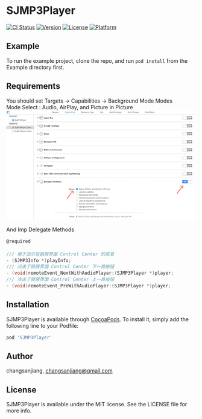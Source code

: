 # SJMP3Player

[![CI Status](http://img.shields.io/travis/changsanjiang/SJMP3Player.svg?style=flat)](https://travis-ci.org/changsanjiang/SJMP3Player)
[![Version](https://img.shields.io/cocoapods/v/SJMP3Player.svg?style=flat)](http://cocoapods.org/pods/SJMP3Player)
[![License](https://img.shields.io/cocoapods/l/SJMP3Player.svg?style=flat)](http://cocoapods.org/pods/SJMP3Player)
[![Platform](https://img.shields.io/cocoapods/p/SJMP3Player.svg?style=flat)](http://cocoapods.org/pods/SJMP3Player)

## Example

To run the example project, clone the repo, and run `pod install` from the Example directory first.

## Requirements

You should set Targets -> Capabilities -> Background Mode Modes    
Mode Select : Audio, AirPlay, and Picture in Picture    
<img src='https://github.com/changsanjiang/SJMP3Player/blob/master/Example/SJMP3Player/Mode%20Select.png' />     

And Imp Delegate Methods
```objective-c
@required

/// 用于显示在锁屏界面 Control Center 的信息
- (SJMP3Info *)playInfo;
/// 点击了锁屏界面 Control Center 下一首按钮
- (void)remoteEvent_NextWithAudioPlayer:(SJMP3Player *)player;
/// 点击了锁屏界面 Control Center 上一首按钮
- (void)remoteEvent_PreWithAudioPlayer:(SJMP3Player *)player;
```
## Installation

SJMP3Player is available through [CocoaPods](http://cocoapods.org). To install
it, simply add the following line to your Podfile:

```ruby
pod 'SJMP3Player'
```

## Author

changsanjiang, changsanjiang@gmail.com

## License

SJMP3Player is available under the MIT license. See the LICENSE file for more info.

